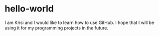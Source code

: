 # hello-world

I am Krisi and I would like to learn how to use GitHub. I hope that I will be using it for my programming projects in the future.
